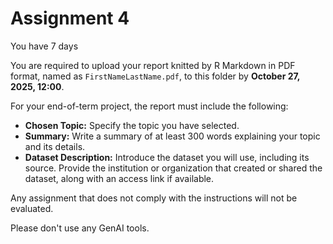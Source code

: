 # Assignment 4

You have 7 days

You are required to upload your report knitted by R Markdown in PDF format, named as `FirstNameLastName.pdf`, to this folder by **October 27, 2025, 12:00**.

For your end-of-term project, the report must include the following:

- **Chosen Topic:** Specify the topic you have selected.
- **Summary:** Write a summary of at least 300 words explaining your topic and its details.
- **Dataset Description:** Introduce the dataset you will use, including its source. Provide the institution or organization that created or shared the dataset, along with an access link if available.

Any assignment that does not comply with the instructions will not be evaluated.

Please don't use any GenAI tools. 


